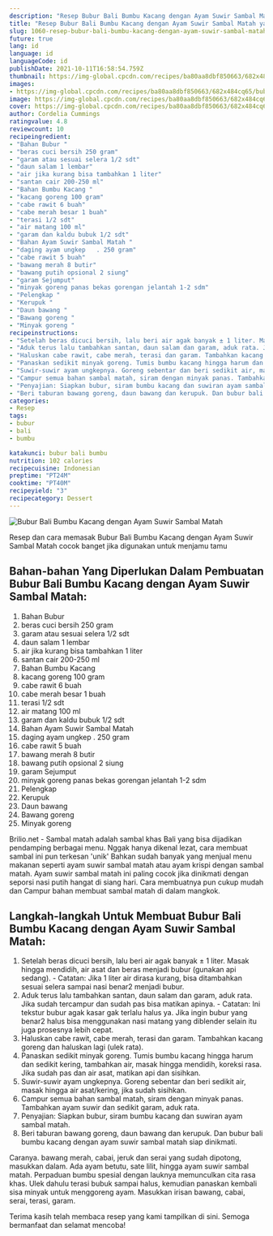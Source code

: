 ```yaml
---
description: "Resep Bubur Bali Bumbu Kacang dengan Ayam Suwir Sambal Matah yang Enak Banget"
title: "Resep Bubur Bali Bumbu Kacang dengan Ayam Suwir Sambal Matah yang Enak Banget"
slug: 1060-resep-bubur-bali-bumbu-kacang-dengan-ayam-suwir-sambal-matah-yang-enak-banget
future: true
lang: id
language: id
languageCode: id
publishDate: 2021-10-11T16:58:54.759Z 
thumbnail: https://img-global.cpcdn.com/recipes/ba80aa8dbf850663/682x484cq65/bubur-bali-bumbu-kacang-dengan-ayam-suwir-sambal-matah-foto-resep-utama.png
images:
- https://img-global.cpcdn.com/recipes/ba80aa8dbf850663/682x484cq65/bubur-bali-bumbu-kacang-dengan-ayam-suwir-sambal-matah-foto-resep-utama.png
image: https://img-global.cpcdn.com/recipes/ba80aa8dbf850663/682x484cq65/bubur-bali-bumbu-kacang-dengan-ayam-suwir-sambal-matah-foto-resep-utama.png
cover: https://img-global.cpcdn.com/recipes/ba80aa8dbf850663/682x484cq65/bubur-bali-bumbu-kacang-dengan-ayam-suwir-sambal-matah-foto-resep-utama.png
author: Cordelia Cummings
ratingvalue: 4.8
reviewcount: 10
recipeingredient:
- "Bahan Bubur "
- "beras cuci bersih 250 gram"
- "garam atau sesuai selera 1/2 sdt"
- "daun salam 1 lembar"
- "air jika kurang bisa tambahkan 1 liter"
- "santan cair 200-250 ml"
- "Bahan Bumbu Kacang "
- "kacang goreng 100 gram"
- "cabe rawit 6 buah"
- "cabe merah besar 1 buah"
- "terasi 1/2 sdt"
- "air matang 100 ml"
- "garam dan kaldu bubuk 1/2 sdt"
- "Bahan Ayam Suwir Sambal Matah "
- "daging ayam ungkep   . 250 gram"
- "cabe rawit 5 buah"
- "bawang merah 8 butir"
- "bawang putih opsional 2 siung"
- "garam Sejumput"
- "minyak goreng panas bekas gorengan jelantah 1-2 sdm"
- "Pelengkap "
- "Kerupuk "
- "Daun bawang "
- "Bawang goreng "
- "Minyak goreng "
recipeinstructions:
- "Setelah beras dicuci bersih, lalu beri air agak banyak ± 1 liter. Masak hingga mendidih, air asat dan beras menjadi bubur (gunakan api sedang).  Catatan: Jika 1 liter air dirasa kurang, bisa ditambahkan sesuai selera sampai nasi benar2 menjadi bubur."
- "Aduk terus lalu tambahkan santan, daun salam dan garam, aduk rata. Jika sudah tercampur dan sudah pas bisa matikan apinya.  Catatan: Ini tekstur bubur agak kasar gak terlalu halus ya. Jika ingin bubur yang benar2 halus bisa menggunakan nasi matang yang diblender selain itu juga prosesnya lebih cepat."
- "Haluskan cabe rawit, cabe merah, terasi dan garam. Tambahkan kacang goreng dan haluskan lagi (ulek rata)."
- "Panaskan sedikit minyak goreng. Tumis bumbu kacang hingga harum dan sedikit kering, tambahkan air, masak hingga mendidih, koreksi rasa. Jika sudah pas dan air asat, matikan api dan sisihkan."
- "Suwir-suwir ayam ungkepnya. Goreng sebentar dan beri sedikit air, masak hingga air asat/kering, jika sudah sisihkan."
- "Campur semua bahan sambal matah, siram dengan minyak panas. Tambahkan ayam suwir dan sedikit garam, aduk rata."
- "Penyajian: Siapkan bubur, siram bumbu kacang dan suwiran ayam sambal matah."
- "Beri taburan bawang goreng, daun bawang dan kerupuk. Dan bubur bali bumbu kacang dengan ayam suwir sambal matah siap dinikmati."
categories:
- Resep
tags:
- bubur
- bali
- bumbu

katakunci: bubur bali bumbu 
nutrition: 102 calories
recipecuisine: Indonesian
preptime: "PT24M"
cooktime: "PT40M"
recipeyield: "3"
recipecategory: Dessert
---
```



![Bubur Bali Bumbu Kacang dengan Ayam Suwir Sambal Matah](https://img-global.cpcdn.com/recipes/ba80aa8dbf850663/682x484cq65/bubur-bali-bumbu-kacang-dengan-ayam-suwir-sambal-matah-foto-resep-utama.png)

Resep dan cara memasak  Bubur Bali Bumbu Kacang dengan Ayam Suwir Sambal Matah cocok banget jika digunakan untuk menjamu tamu

<!--inarticleads1-->

## Bahan-bahan Yang Diperlukan Dalam Pembuatan Bubur Bali Bumbu Kacang dengan Ayam Suwir Sambal Matah:

1. Bahan Bubur 
1. beras cuci bersih 250 gram
1. garam atau sesuai selera 1/2 sdt
1. daun salam 1 lembar
1. air jika kurang bisa tambahkan 1 liter
1. santan cair 200-250 ml
1. Bahan Bumbu Kacang 
1. kacang goreng 100 gram
1. cabe rawit 6 buah
1. cabe merah besar 1 buah
1. terasi 1/2 sdt
1. air matang 100 ml
1. garam dan kaldu bubuk 1/2 sdt
1. Bahan Ayam Suwir Sambal Matah 
1. daging ayam ungkep   . 250 gram
1. cabe rawit 5 buah
1. bawang merah 8 butir
1. bawang putih opsional 2 siung
1. garam Sejumput
1. minyak goreng panas bekas gorengan jelantah 1-2 sdm
1. Pelengkap 
1. Kerupuk 
1. Daun bawang 
1. Bawang goreng 
1. Minyak goreng 

Brilio.net - Sambal matah adalah sambal khas Bali yang bisa dijadikan pendamping berbagai menu. Nggak hanya dikenal lezat, cara membuat sambal ini pun terkesan &#39;unik&#39; Bahkan sudah banyak yang menjual menu makanan seperti ayam suwir sambal matah atau ayam krispi dengan sambal matah. Ayam suwir sambal matah ini paling cocok jika dinikmati dengan seporsi nasi putih hangat di siang hari. Cara membuatnya pun cukup mudah dan Campur bahan membuat sambal matah di dalam mangkok. 

<!--inarticleads2-->

## Langkah-langkah Untuk Membuat Bubur Bali Bumbu Kacang dengan Ayam Suwir Sambal Matah:

1. Setelah beras dicuci bersih, lalu beri air agak banyak ± 1 liter. Masak hingga mendidih, air asat dan beras menjadi bubur (gunakan api sedang).  - Catatan: Jika 1 liter air dirasa kurang, bisa ditambahkan sesuai selera sampai nasi benar2 menjadi bubur.
1. Aduk terus lalu tambahkan santan, daun salam dan garam, aduk rata. Jika sudah tercampur dan sudah pas bisa matikan apinya.  - Catatan: Ini tekstur bubur agak kasar gak terlalu halus ya. Jika ingin bubur yang benar2 halus bisa menggunakan nasi matang yang diblender selain itu juga prosesnya lebih cepat.
1. Haluskan cabe rawit, cabe merah, terasi dan garam. Tambahkan kacang goreng dan haluskan lagi (ulek rata).
1. Panaskan sedikit minyak goreng. Tumis bumbu kacang hingga harum dan sedikit kering, tambahkan air, masak hingga mendidih, koreksi rasa. Jika sudah pas dan air asat, matikan api dan sisihkan.
1. Suwir-suwir ayam ungkepnya. Goreng sebentar dan beri sedikit air, masak hingga air asat/kering, jika sudah sisihkan.
1. Campur semua bahan sambal matah, siram dengan minyak panas. Tambahkan ayam suwir dan sedikit garam, aduk rata.
1. Penyajian: Siapkan bubur, siram bumbu kacang dan suwiran ayam sambal matah.
1. Beri taburan bawang goreng, daun bawang dan kerupuk. Dan bubur bali bumbu kacang dengan ayam suwir sambal matah siap dinikmati.


Caranya. bawang merah, cabai, jeruk dan serai yang sudah dipotong, masukkan dalam. Ada ayam betutu, sate lilit, hingga ayam suwir sambal matah. Perpaduan bumbu spesial dengan lauknya memunculkan cita rasa khas. Ulek dahulu terasi bubuk sampai halus, kemudian panaskan kembali sisa minyak untuk menggoreng ayam. Masukkan irisan bawang, cabai, serai, terasi, garam. 

Terima kasih telah membaca resep yang kami tampilkan di sini. Semoga bermanfaat dan selamat mencoba!

